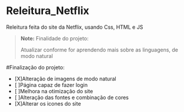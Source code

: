 # Releitura_Netflix
Releitura feita do site da Netflix, usando Css, HTML e JS




> **Note:** Finalidade do projeto:
>
>Atualizar conforme for aprendendo mais sobre as linguagens, de modo natural

#Finalização do projeto:
- [X]Alteração de imagens de modo natural
- [ ]Página capaz de fazer login
- [ ]Melhora na otimização do site
- [ ]Alteração das fontes e combinação de cores
- [X]Alterar os icones do site
